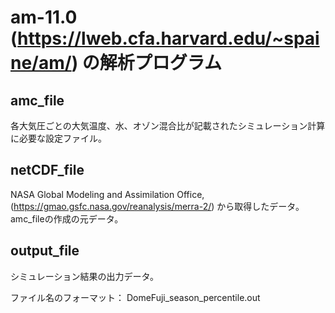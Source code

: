 # am-11.0 (https://lweb.cfa.harvard.edu/~spaine/am/) の解析プログラム

## amc_file

各大気圧ごとの大気温度、水、オゾン混合比が記載されたシミュレーション計算に必要な設定ファイル。

## netCDF_file

NASA Global Modeling and Assimilation Office, (https://gmao.gsfc.nasa.gov/reanalysis/merra-2/)
から取得したデータ。amc_fileの作成の元データ。

## output_file

シミュレーション結果の出力データ。

ファイル名のフォーマット：
DomeFuji_season_percentile.out
